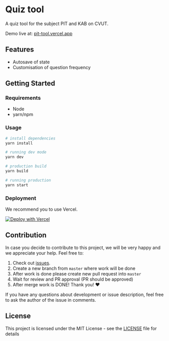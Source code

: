 # Quiz tool

A quiz tool for the subject PIT and KAB on CVUT.

Demo live at: [pit-tool.vercel.app](https://pit-tool.vercel.app/)

## Features

- Autosave of state
- Customisation of question frequency

## Getting Started

### Requirements

- Node
- yarn/npm

### Usage

```bash
# install dependencies
yarn install

# running dev mode
yarn dev

# production build
yarn build

# running production
yarn start
```

### Deployment

We recommend you to use Vercel.

[![Deploy with Vercel](https://vercel.com/button)](https://vercel.com/new/clone?repository-url=https%3A%2F%2Fgithub.com%2Falexnguyen98%2Fpit-tool)

## Contribution

In case you decide to contribute to this project, we will be very happy and we appreciate your help. Feel free to:

1. Check out [issues](https://github.com/alexnguyen98/pit-tool/issues).
2. Create a new branch from `master` where work will be done
3. After work is done please create new pull request into `master`
4. Wait for review and PR approval (PR should be approved)
5. After merge work is DONE! Thank you! :heart:

If you have any questions about development or issue description, feel free to ask the author of the issue in comments.

## License

This project is licensed under the MIT License - see the [LICENSE](LICENSE) file for details
